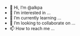 - 👋 Hi, I’m @alkpa
- 👀 I’m interested in ...
- 🌱 I’m currently learning ...
- 💞️ I’m looking to collaborate on ...
- 📫 How to reach me ...

<!---
alkpa/alkpa is a ✨ special ✨ repository because its `README.md` (this file) appears on your GitHub profile.
You can click the Preview link to take a look at your changes.
--->
